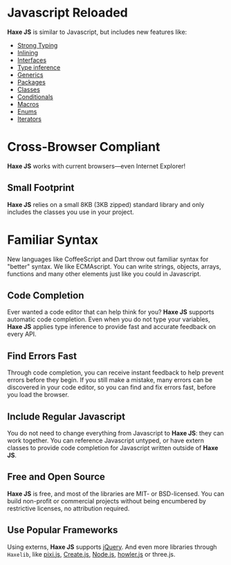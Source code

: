 # Javascript Reloaded

**Haxe JS** is similar to Javascript, but includes new features like:

* [Strong Typing](http://Haxe.org/manual/types.html) 
* [Inlining](http://Haxe.org/manual/class-field-inline.html) 
* [Interfaces](http://Haxe.org/manual/types-interfaces.html) 
* [Type inference](http://Haxe.org/manual/type-system-type-inference.html) 
* [Generics](http://Haxe.org/manual/type-system-type-parameters.html)
* [Packages](http://Haxe.org/manual/type-system-modules-and-paths.html)
* [Classes](http://Haxe.org/manual/types-class-instance.html)
* [Conditionals](http://Haxe.org/manual/lf-condition-compilation.html) 
* [Macros](http://haxe.org/manual/macro.html)
* [Enums](http://haxe.org/manual/types-enum-instance.html)
* [Iterators](http://haxe.org/manual/lf-iterators.html) 


# Cross-Browser Compliant

**Haxe JS** works with current browsers—even Internet Explorer!

## Small Footprint

**Haxe JS** relies on a small 8KB (3KB zipped) standard library and only includes the classes you use in your project.

# Familiar Syntax

New languages like CoffeeScript and Dart throw out familiar syntax for "better" syntax. We like ECMAscript. You can write strings, objects, arrays, functions and many other elements just like you could in Javascript.

## Code Completion

Ever wanted a code editor that can help think for you? **Haxe JS** supports automatic code completion. Even when you do not type your variables, **Haxe JS** applies type inference to provide fast and accurate feedback on every API.

## Find Errors Fast

Through code completion, you can receive instant feedback to help prevent errors before they begin. If you still make a mistake, many errors can be discovered in your code editor, so you can find and fix errors fast, before you load the browser.

## Include Regular Javascript

You do not need to change everything from Javascript to **Haxe JS**: they can work together. You can reference Javascript untyped, or have extern classes to provide code completion for Javascript written outside of **Haxe JS**.

## Free and Open Source

**Haxe JS** is free, and most of the libraries are MIT- or BSD-licensed. You can build non-profit or commercial projects without being encumbered by restrictive licenses, no attribution required.

## Use Popular Frameworks

Using externs, **Haxe JS** supports [jQuery](http://lib.haxe.org/p/jQueryExtern/).
And even more libraries through `Haxelib`, like [pixi.js](http://lib.haxe.org/p/pixijs/), [Create.js](http://lib.haxe.org/p/createjs/), [Node.js](http://lib.haxe.org/p/nodejs/), [howler.js](http://lib.haxe.org/p/howlerjs/) or three.js.

